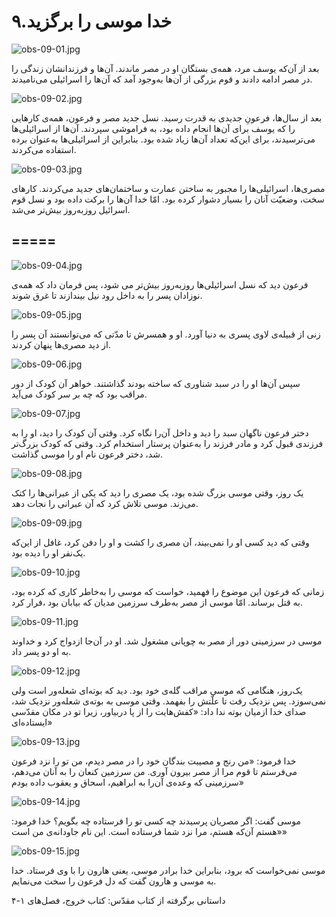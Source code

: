 ۹.خدا موسی را برگزید
====================

![obs-09-01.jpg](/var/www/vhosts/door43.org/httpdocs/data/gitrepo/media/en/obs/obs-09-01.jpg "obs-09-01.jpg")

بعد از آن‌که یوسف مرد، همه‌ی بستگان او در مصر ماندند. آن‌ها و فرزندانشان
زندگی را در مصر ادامه دادند و قوم بزرگی از آن‌ها به‌وجود آمد که آن‌ها را
اسرائيلی می‌نامیدند.

![obs-09-02.jpg](/var/www/vhosts/door43.org/httpdocs/data/gitrepo/media/en/obs/obs-09-02.jpg "obs-09-02.jpg")

بعد از سال‌ها، فرعونِ جدیدی به قدرت رسید. نسل جدید مصر و فرعون، همه‌ی
کارهایی را که یوسف برای آن‌ها انجام داده بود، به فراموشی سپردند. آن‌ها
از اسرائیلی‌ها می‌ترسیدند، برای این‌که تعداد آن‌ها زیاد شده بود.
بنابراین از اسرائیلی‌ها به‌عنوان برده استفاده می‌کردند.

![obs-09-03.jpg](/var/www/vhosts/door43.org/httpdocs/data/gitrepo/media/en/obs/obs-09-03.jpg "obs-09-03.jpg")

مصری‌ها، اسرائیلی‌ها را مجبور به ساختن عمارت و ساختمان‌های جدید
می‌کردند. کارهای سخت، وضعیّت آنان را بسیار دشوار کرده بود. امّا خدا
آن‌ها را برکت داده بود و نسل قوم اسرائیل روزبه‌روز بیش‌تر می‌شد.

=====
-----

![obs-09-04.jpg](/var/www/vhosts/door43.org/httpdocs/data/gitrepo/media/en/obs/obs-09-04.jpg "obs-09-04.jpg")

فرعون دید که نسل اسرائیلی‌ها روزبه‌روز بیش‌تر می شود، پس فرمان داد که
همه‌ی نوزادان پسر را به داخل رود نیل بیندازند تا غرق شوند.

![obs-09-05.jpg](/var/www/vhosts/door43.org/httpdocs/data/gitrepo/media/en/obs/obs-09-05.jpg "obs-09-05.jpg")

زنی از قبیله‌ی لاوی پسری به دنیا آورد. او و همسرش تا مدّتی که
می‌توانستند آن پسر را از دید مصری‌ها پنهان کردند.

![obs-09-06.jpg](/var/www/vhosts/door43.org/httpdocs/data/gitrepo/media/en/obs/obs-09-06.jpg "obs-09-06.jpg")

سپس آن‌ها او را در سبد شناوری که ساخته بودند گذاشتند. خواهر آن کودک از
دور مراقب بود که چه بر سر کودک می‌آید.

![obs-09-07.jpg](/var/www/vhosts/door43.org/httpdocs/data/gitrepo/media/en/obs/obs-09-07.jpg "obs-09-07.jpg")

دختر فرعون ناگهان سبد را دید و داخل آن‌را نگاه کرد. وقتی آن کودک را دید،
او را به فرزندی قبول کرد و مادر فرزند را به‌عنوان پرستار استخدام کرد.
وقتی که کودک بزرگ‌تر شد، دختر فرعون نام او را موسی گذاشت.

![obs-09-08.jpg](/var/www/vhosts/door43.org/httpdocs/data/gitrepo/media/en/obs/obs-09-08.jpg "obs-09-08.jpg")

یک روز، وقتی موسی بزرگ شده بود، یک مصری را دید که یکی از عبرانی‌ها را
کتک می‌زند. موسی تلاش کرد که آن عبرانی را نجات دهد.

![obs-09-09.jpg](/var/www/vhosts/door43.org/httpdocs/data/gitrepo/media/en/obs/obs-09-09.jpg "obs-09-09.jpg")

وقتی که دید کسی او را نمی‌بیند، آن مصری را کشت و او را دفن کرد، غافل از
این‌که یک‌نفر او را دیده بود.

![obs-09-10.jpg](/var/www/vhosts/door43.org/httpdocs/data/gitrepo/media/en/obs/obs-09-10.jpg "obs-09-10.jpg")

زمانی که فرعون این موضوع را فهمید، خواست که موسی را به‌خاطر کاری که کرده
بود، به قتل برساند. امّا موسی از مصر به‌طرف سرزمین مدیان که بیابان بود
،فرار کرد.

![obs-09-11.jpg](/var/www/vhosts/door43.org/httpdocs/data/gitrepo/media/en/obs/obs-09-11.jpg "obs-09-11.jpg")

موسی در سرزمینی دور از مصر به چوپانی مشغول شد. او در آن‌جا ازدواج کرد و
خداوند به او دو پسر داد.

![obs-09-12.jpg](/var/www/vhosts/door43.org/httpdocs/data/gitrepo/media/en/obs/obs-09-12.jpg "obs-09-12.jpg")

یک‌روز، هنگامی که موسی مراقب گله‌ی خود بود. دید که بوته‌ای شعله‌ور است
ولی نمی‌سوزد. پس نزدیک رفت تا علّتش را بفهمد. وقتی موسی به بوته‌ی
شعله‌ور نزدیک شد، صدای خدا ازمیان بوته ندا داد: «کفش‌هایت را از پا
دربیاور، زیرا تو در مکان مقدّسی ایستاده‌ای»

![obs-09-13.jpg](/var/www/vhosts/door43.org/httpdocs/data/gitrepo/media/en/obs/obs-09-13.jpg "obs-09-13.jpg")

خدا فرمود: «من رنج و مصیبت بندگان خود را در مصر دیدم، من تو را نزد فرعون
می‌فرستم تا قوم مرا از مصر بیرون آوری. من سرزمین کنعان را به آنان
می‌دهم، سرزمینی که وعده‌ی آن‌را به ابراهیم، اسحاق و یعقوب داده بودم»

![obs-09-14.jpg](/var/www/vhosts/door43.org/httpdocs/data/gitrepo/media/en/obs/obs-09-14.jpg "obs-09-14.jpg")

موسی گفت: اگر مصریان پرسیدند چه کسی تو را فرستاده چه بگویم؟ خدا فرمود:
«هستم آن‌که هستم، مرا نزد شما فرستاده است. این نام جاودانه‌ی من است»

![obs-09-15.jpg](/var/www/vhosts/door43.org/httpdocs/data/gitrepo/media/en/obs/obs-09-15.jpg "obs-09-15.jpg")

موسی نمی‌خواست که برود، بنابراین خدا برادر موسی، یعنی هارون را با وی
فرستاد. خدا به موسی و هارون گفت که دل فرعون را سخت می‌نمایم.

داستانی برگرفته از کتاب مقدّس: کتاب خروج، فصل‌های ۱-۴
